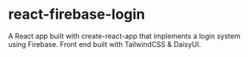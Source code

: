 # react-firebase-login
 A React app built with create-react-app that implements a login system using Firebase. Front end built with TailwindCSS & DaisyUI.
